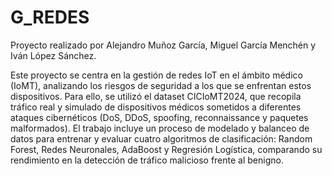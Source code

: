 # G_REDES
Proyecto realizado por Alejandro Muñoz García, Miguel García Menchén y Iván López Sánchez.


Este proyecto se centra en la gestión de redes IoT en el ámbito médico (IoMT), analizando los riesgos de seguridad a los que se enfrentan estos dispositivos. Para ello, se utilizó el dataset CICIoMT2024, que recopila tráfico real y simulado de dispositivos médicos sometidos a diferentes ataques cibernéticos (DoS, DDoS, spoofing, reconnaissance y paquetes malformados). El trabajo incluye un proceso de modelado y balanceo de datos para entrenar y evaluar cuatro algoritmos de clasificación: Random Forest, Redes Neuronales, AdaBoost y Regresión Logística, comparando su rendimiento en la detección de tráfico malicioso frente al benigno.
